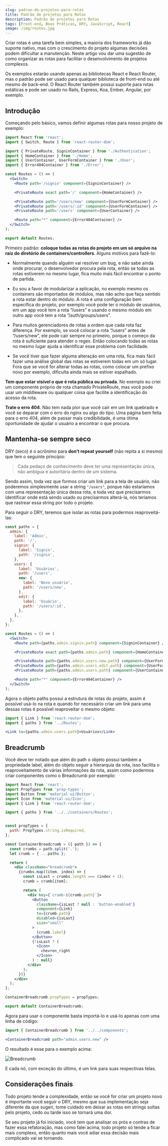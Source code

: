 ```yaml
---
slug: padrao-de-projetos-para-rotas
title: Padrão de projetos para Rotas
description: Padrão de projetos para Rotas
tags: [Front-end, Boas Práticas, DRY, JavaScript, React]
image: /img/routes.jpg
---
```


Criar rotas é uma tarefa bem simples, a maioria dos frameworks já dão suporte nativo, mas com o crescimento do projeto algumas decisões podem dificultar a manutenção. Neste artigo vou dar uma sugestão de como organizar as rotas para facilitar o desenvolvimento de projetos complexos.


Os exemplos estarão usando apenas as bibliotecas React e React Router, mas o padrão pode ser usado para qualquer biblioteca de front-end ou até mesmo de back-end. O React Router também possui suporte para rotas estáticas e pode ser usado no Rails, Express, Koa, Ember, Angular, por exemplo.

<!--truncate-->

## Introdução

Começando pelo básico, vamos definir algumas rotas para nosso projeto de exemplo:

```jsx
import React from 'react';
import { Switch, Route } from 'react-router-dom';

import { PrivateRoute, SigninContainer } from './Authentication';
import { HomeContainer } from './Home';
import { UserContainer, UserFormContainer } from './User';
import { Error404Container } from './Error';

const Routes = () => (
  <Switch>
    <Route path='/signin' component={SigninContainer} />

    <PrivateRoute exact path='/' component={HomeContainer} />

    <PrivateRoute path='/users/new' component={UserFormContainer} />
    <PrivateRoute path='/users/:id' component={UserFormContainer} />
    <PrivateRoute path='/users' component={UserContainer} />

    <Route path="*" component={Error404Container} />
  </Switch>
);

export default Routes;
```

Primeiro padrão: **coloque todas as rotas do projeto em um só arquivo na raiz do diretório de containers/controllers**. Alguns motivos para fazê-lo:

- Normalmente quando alguém vai resolver um bug, e não sabe ainda onde procurar, o desenvolvedor procura pela rota, então se todas as rotas estiverem no mesmo lugar, fica muito mais fácil encontrar o ponto de partida.

- Eu sou a favor de modularizar a aplicação, no exemplo mesmo os containers são importados de módulos, mas não acho que faça sentido a rota estar dentro do módulo. A rota é uma configuração bem específica do projeto, por exemplo você pode ter o módulo de usuários, em um app você tem a rota “/users” e usando o mesmo módulo em outro app você tem a rota “/auth/groups/users”.

- Para muitos gerenciadores de rotas a ordem que cada rota faz diferença. Por exemplo, se você colocar a rota “/users” antes de “/users/new”, ele pode cair sempre no primeiro, porque o começo da rota é suficiente para atender o regex. Então colocando todas as rotas no mesmo lugar ajuda a identificar esse problema com facilidade.

- Se você tiver que fazer alguma alteração em uma rota, fica mais fácil fazer uma análise global das rotas se estiverem todas em um só lugar. Fora que se você for alterar todas as rotas, como colocar um prefixo novo por exemplo, dificulta ainda mais se estiver espalhado.

**Tem que estar visível o que é rota pública ou privada**. No exemplo eu criei um componente próprio de rota chamado PrivateRoute, mas você pode usar um middleware ou qualquer coisa que facilite a identificação do acesso da rota.

**Trate o erro 404**. Não tem nada pior que você cair em um link quebrado e você se deparar com o erro do nginx ou algo do tipo. Uma página bem feita para o erro 404, além de passar mais credibilidade, é uma ótima oportunidade de ajudar o usuário a encontrar o que procura.

## Mantenha-se sempre seco

DRY (seco) é o acrônimo para **don’t repeat yourself** (não repita a si mesmo) que tem o seguinte princípio:

> Cada pedaço de conhecimento deve ter uma representação única, não ambígua e autoritária dentro de um sistema.

Sendo assim, toda vez que formos criar um link para a tela de usuário, não poderemos simplesmente usar a string `"/users"`, porque não estaríamos com uma representação única dessa rota, e toda vez que precisarmos identificar onde está sendo usado ou precisarmos alterá-la, nós teríamos que rastrear essa string por todo o projeto.

Para seguir o DRY, teremos que isolar as rotas para podermos reaproveitá-las:

```jsx
const paths = {
  admin: {
    label: 'Admin',
    path: '/',
    signin: {
      label: 'Signin',
      path: '/signin',
    },
    users: {
      label: 'Usuários',
      path: '/users',
      new: {
        label: 'Novo usuário',
        path: '/users/new',
      },
      edit: {
        label: 'Usuário',
        path: '/users/:id',
      },
    },
  },
};

const Routes = () => (
  <Switch>
    <Route path={paths.admin.signin.path} component={SigninContainer} />

    <PrivateRoute exact path={paths.admin.path} component={HomeContainer} />

    <PrivateRoute path={paths.admin.users.new.path} component={UserFormContainer} />
    <PrivateRoute path={paths.admin.users.edit.path} component={UserFormContainer} />
    <PrivateRoute path={paths.admin.users.path} component={UserContainer} />

    <Route path="*" component={Error404Container} />
  </Switch>
);
```

Agora o objeto paths possui a estrutura de rotas do projeto, assim é possível usá-lo na rota e quando for necessário criar um link para uma dessas rotas é possível reaproveitar o mesmo objeto:

```jsx
import { Link } from 'react-router-dom';
import { paths } from '../Routes';

<Link to={paths.admin.users.path}>Usuários</Link>
```

## Breadcrumb

Você deve ter notado que além do path o objeto possui também a propriedade label, além do objeto seguir a hierarquia da rota, isso facilita o reaproveitamento de várias informações da rota, assim como podermos criar componentes como o Breadcrumb por exemplo:

```jsx
import React from 'react';
import PropTypes from 'prop-types';
import Button from 'material-ui/Button';
import Icon from 'material-ui/Icon';
import { Link } from 'react-router-dom';

import { paths } from '../../containers/Routes';


const propTypes = {
  path: PropTypes.string.isRequired,
};

const ContainerBreadcrumb = ({ path }) => {
  const crumbs = path.split('.');
  let crumb = { ...paths };

  return (
    <div className="breadcrumb">
      {crumbs.map((item, index) => {
        const isLast = crumbs.length === (index + 1);
        crumb = crumb[item];

        return (
          <div key={`crumb-${crumb.path}`}>
            <Button
              className={isLast ? null : 'button-enabled'}
              component={Link}
              to={crumb.path}
              disabled={isLast}
              size="small"
            >
              {crumb.label}
            </Button>
            {!isLast ? (
              <Icon>
                chevron_right
              </Icon>
            ) : null}
          </div>
        );
      })}
    </div>
  );
};

ContainerBreadcrumb.propTypes = propTypes;

export default ContainerBreadcrumb;
```

Agora para usar o componente basta importá-lo e usá-lo apenas com uma linha de código:

```jsx
import { ContainerBreadcrumb } from '../../components';

<ContainerBreadcrumb path="admin.users.new" />
```

O resultado é esse para o exemplo acima:

![Breadcrumb](../static/img/breadcrumb.png)

E cada nó, com exceção do último, é um link para suas respectivas telas.

## Considerações finais

Todo projeto tende a complexidade, então se você for criar um projeto novo é importante você seguir o DRY, mesmo que sua implementação seja diferente da que sugeri, tome cuidado em deixar as rotas em strings soltas pelo projeto, cedo ou tarde isso se tornará uma dor.

Se seu projeto já foi iniciado, você tem que analisar os prós e contras de fazer essa refatoração, mas como falei acima, todo projeto só tende a ficar mais complexo, então quanto mais você adiar essa decisão mais complicado vai se tornando.
